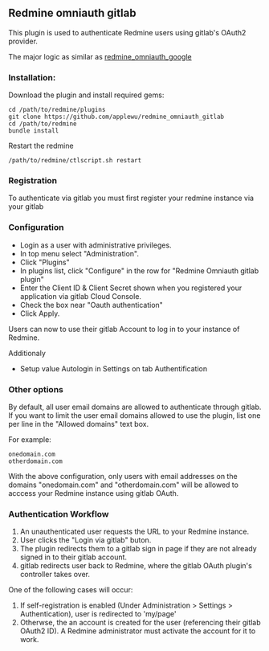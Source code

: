 ## Redmine omniauth gitlab

This plugin is used to authenticate Redmine users using gitlab's OAuth2 provider.

The major logic as similar as [redmine_omniauth_google](https://github.com/twinslash/redmine_omniauth_google)

### Installation:

Download the plugin and install required gems:

```console
cd /path/to/redmine/plugins
git clone https://github.com/applewu/redmine_omniauth_gitlab
cd /path/to/redmine
bundle install
```

Restart the redmine
```console
/path/to/redmine/ctlscript.sh restart
```

### Registration

To authenticate via gitlab you must first register your redmine instance via your gitlab

### Configuration

* Login as a user with administrative privileges. 
* In top menu select "Administration".
* Click "Plugins"
* In plugins list, click "Configure" in the row for "Redmine Omniauth gitlab plugin"
* Enter the Сlient ID & Client Secret shown when you registered your application via gitlab Cloud Console.
* Check the box near "Oauth authentication"
* Click Apply. 
 
Users can now to use their gitlab Account to log in to your instance of Redmine.

Additionaly
* Setup value Autologin in Settings on tab Authentification

### Other options

By default, all user email domains are allowed to authenticate through gitlab.
If you want to limit the user email domains allowed to use the plugin, list one per line in the  "Allowed domains" text box.

For example:

```text
onedomain.com
otherdomain.com
```

With the above configuration, only users with email addresses on the domains "onedomain.com" and "otherdomain.com" will be allowed to acccess your Redmine instance using gitlab OAuth.

### Authentication Workflow

1. An unauthenticated user requests the URL to your Redmine instance.
2. User clicks the "Login via gitlab" buton.
3. The plugin redirects them to a gitlab sign in page if they are not already signed in to their gitlab account.
4. gitlab redirects user back to Redmine, where the gitlab OAuth plugin's controller takes over.

One of the following cases will occur:
1. If self-registration is enabled (Under Administration > Settings > Authentication), user is redirected to 'my/page'
2. Otherwse, the an account is created for the user (referencing their gitlab OAuth2 ID). A Redmine administrator must activate the account for it to work.
